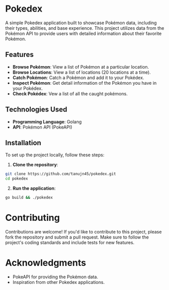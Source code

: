 # Pokedex

A simple Pokedex application built to showcase Pokémon data, including their types, abilities, and base experience. This project utilizes data from the Pokémon API to provide users with detailed information about their favorite Pokémon.

## Features

- **Browse Pokémon**: View a list of Pokémon at a particular location.
- **Browse Locations**: View a list of locations (20 locations at a time).
- **Catch Pokémon**: Catch a Pokémon and add it to your Pokédex.
- **Inspect Pokémon**: Get detail information of the Pokémon you have in your Pokédex.
- **Check Pokédex**: Vew a list of all the caught pokémons.

## Technologies Used

- **Programming Language**: Golang
- **API**: Pokémon API (PokeAPI)

## Installation

To set up the project locally, follow these steps:

1. **Clone the repository**:

```bash
git clone https://github.com/tanujn45/pokedex.git
cd pokedex
```

2. **Run the application**:

```bash
go build && ./pokedex
```

# Contributing

Contributions are welcome! If you'd like to contribute to this project, please fork the repository and submit a pull request. Make sure to follow the project's coding standards and include tests for new features.

# Acknowledgments

- PokeAPI for providing the Pokémon data.
- Inspiration from other Pokedex applications.
